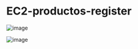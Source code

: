 # EC2-productos-register

![image](https://github.com/birzavitAlvarez/EC2-productos-register/assets/67138065/cff19569-9124-45b6-af7c-7f11ff95ffbb)

![image](https://github.com/birzavitAlvarez/EC2-productos-register/assets/67138065/5ec2427d-aa87-4a65-9438-af3a3182f4ad)


